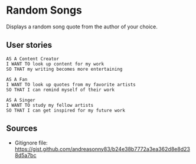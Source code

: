 # Random Songs

Displays a random song quote from the author of your choice.

## User stories 

```
AS A Content Creator
I WANT TO look up content for my work 
SO THAT my writing becomes more entertaining

AS A Fan
I WANT TO look up quotes from my favorite artists
SO THAT I can remind myself of their work

AS A Singer 
I WANT TO study my fellow artists
SO THAT I can get inspired for my future work 
```

## Sources  

- Gitignore file: https://gist.github.com/andreasonny83/b24e38b7772a3ea362d8e8d238d5a7bc